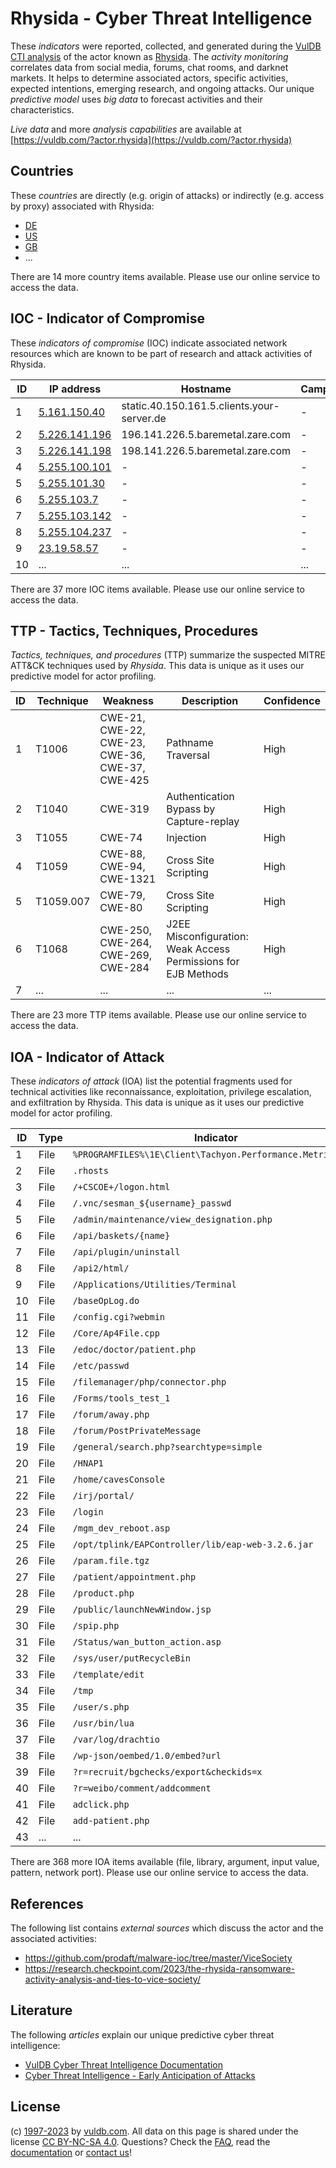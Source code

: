 # Rhysida - Cyber Threat Intelligence

These _indicators_ were reported, collected, and generated during the [VulDB CTI analysis](https://vuldb.com/?kb.cti) of the actor known as [Rhysida](https://vuldb.com/?actor.rhysida). The _activity monitoring_ correlates data from social media, forums, chat rooms, and darknet markets. It helps to determine associated actors, specific activities, expected intentions, emerging research, and ongoing attacks. Our unique _predictive model_ uses _big data_ to forecast activities and their characteristics.

_Live data_ and more _analysis capabilities_ are available at [https://vuldb.com/?actor.rhysida](https://vuldb.com/?actor.rhysida)

## Countries

These _countries_ are directly (e.g. origin of attacks) or indirectly (e.g. access by proxy) associated with Rhysida:

* [DE](https://vuldb.com/?country.de)
* [US](https://vuldb.com/?country.us)
* [GB](https://vuldb.com/?country.gb)
* ...

There are 14 more country items available. Please use our online service to access the data.

## IOC - Indicator of Compromise

These _indicators of compromise_ (IOC) indicate associated network resources which are known to be part of research and attack activities of Rhysida.

ID | IP address | Hostname | Campaign | Confidence
-- | ---------- | -------- | -------- | ----------
1 | [5.161.150.40](https://vuldb.com/?ip.5.161.150.40) | static.40.150.161.5.clients.your-server.de | - | High
2 | [5.226.141.196](https://vuldb.com/?ip.5.226.141.196) | 196.141.226.5.baremetal.zare.com | - | High
3 | [5.226.141.198](https://vuldb.com/?ip.5.226.141.198) | 198.141.226.5.baremetal.zare.com | - | High
4 | [5.255.100.101](https://vuldb.com/?ip.5.255.100.101) | - | - | High
5 | [5.255.101.30](https://vuldb.com/?ip.5.255.101.30) | - | - | High
6 | [5.255.103.7](https://vuldb.com/?ip.5.255.103.7) | - | - | High
7 | [5.255.103.142](https://vuldb.com/?ip.5.255.103.142) | - | - | High
8 | [5.255.104.237](https://vuldb.com/?ip.5.255.104.237) | - | - | High
9 | [23.19.58.57](https://vuldb.com/?ip.23.19.58.57) | - | - | High
10 | ... | ... | ... | ...

There are 37 more IOC items available. Please use our online service to access the data.

## TTP - Tactics, Techniques, Procedures

_Tactics, techniques, and procedures_ (TTP) summarize the suspected MITRE ATT&CK techniques used by _Rhysida_. This data is unique as it uses our predictive model for actor profiling.

ID | Technique | Weakness | Description | Confidence
-- | --------- | -------- | ----------- | ----------
1 | T1006 | CWE-21, CWE-22, CWE-23, CWE-36, CWE-37, CWE-425 | Pathname Traversal | High
2 | T1040 | CWE-319 | Authentication Bypass by Capture-replay | High
3 | T1055 | CWE-74 | Injection | High
4 | T1059 | CWE-88, CWE-94, CWE-1321 | Cross Site Scripting | High
5 | T1059.007 | CWE-79, CWE-80 | Cross Site Scripting | High
6 | T1068 | CWE-250, CWE-264, CWE-269, CWE-284 | J2EE Misconfiguration: Weak Access Permissions for EJB Methods | High
7 | ... | ... | ... | ...

There are 23 more TTP items available. Please use our online service to access the data.

## IOA - Indicator of Attack

These _indicators of attack_ (IOA) list the potential fragments used for technical activities like reconnaissance, exploitation, privilege escalation, and exfiltration by Rhysida. This data is unique as it uses our predictive model for actor profiling.

ID | Type | Indicator | Confidence
-- | ---- | --------- | ----------
1 | File | `%PROGRAMFILES%\1E\Client\Tachyon.Performance.Metrics.exe` | High
2 | File | `.rhosts` | Low
3 | File | `/+CSCOE+/logon.html` | High
4 | File | `/.vnc/sesman_${username}_passwd` | High
5 | File | `/admin/maintenance/view_designation.php` | High
6 | File | `/api/baskets/{name}` | High
7 | File | `/api/plugin/uninstall` | High
8 | File | `/api2/html/` | Medium
9 | File | `/Applications/Utilities/Terminal` | High
10 | File | `/baseOpLog.do` | High
11 | File | `/config.cgi?webmin` | High
12 | File | `/Core/Ap4File.cpp` | High
13 | File | `/edoc/doctor/patient.php` | High
14 | File | `/etc/passwd` | Medium
15 | File | `/filemanager/php/connector.php` | High
16 | File | `/Forms/tools_test_1` | High
17 | File | `/forum/away.php` | High
18 | File | `/forum/PostPrivateMessage` | High
19 | File | `/general/search.php?searchtype=simple` | High
20 | File | `/HNAP1` | Low
21 | File | `/home/cavesConsole` | High
22 | File | `/irj/portal/` | Medium
23 | File | `/login` | Low
24 | File | `/mgm_dev_reboot.asp` | High
25 | File | `/opt/tplink/EAPController/lib/eap-web-3.2.6.jar` | High
26 | File | `/param.file.tgz` | High
27 | File | `/patient/appointment.php` | High
28 | File | `/product.php` | Medium
29 | File | `/public/launchNewWindow.jsp` | High
30 | File | `/spip.php` | Medium
31 | File | `/Status/wan_button_action.asp` | High
32 | File | `/sys/user/putRecycleBin` | High
33 | File | `/template/edit` | High
34 | File | `/tmp` | Low
35 | File | `/user/s.php` | Medium
36 | File | `/usr/bin/lua` | Medium
37 | File | `/var/log/drachtio` | High
38 | File | `/wp-json/oembed/1.0/embed?url` | High
39 | File | `?r=recruit/bgchecks/export&checkids=x` | High
40 | File | `?r=weibo/comment/addcomment` | High
41 | File | `adclick.php` | Medium
42 | File | `add-patient.php` | High
43 | ... | ... | ...

There are 368 more IOA items available (file, library, argument, input value, pattern, network port). Please use our online service to access the data.

## References

The following list contains _external sources_ which discuss the actor and the associated activities:

* https://github.com/prodaft/malware-ioc/tree/master/ViceSociety
* https://research.checkpoint.com/2023/the-rhysida-ransomware-activity-analysis-and-ties-to-vice-society/

## Literature

The following _articles_ explain our unique predictive cyber threat intelligence:

* [VulDB Cyber Threat Intelligence Documentation](https://vuldb.com/?kb.cti)
* [Cyber Threat Intelligence - Early Anticipation of Attacks](https://www.scip.ch/en/?labs.20201022)

## License

(c) [1997-2023](https://vuldb.com/?kb.changelog) by [vuldb.com](https://vuldb.com/?kb.about). All data on this page is shared under the license [CC BY-NC-SA 4.0](https://creativecommons.org/licenses/by-nc-sa/4.0/). Questions? Check the [FAQ](https://vuldb.com/?kb.faq), read the [documentation](https://vuldb.com/?kb) or [contact us](https://vuldb.com/?contact)!
